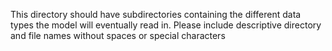 This directory should have subdirectories containing the different data types the model will eventually read in. Please include descriptive directory and file names without spaces or special characters
